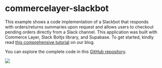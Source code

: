 # commercelayer-slackbot

This example shows a code implementation of a Slackbot that responds with orders/returns summaries upon request and allows users to checkout pending orders directly from a Slack channel. This application was built with Commerce Layer, Slack Boltjs library, and Supabase. To get started, kindly read [this comprehensive tutorial](https://commercelayer.io/blog/how-we-built-the-commerce-layer-slackbot-with-node-js-and-slack-api) on our blog.

You can explore the complete code in this [GitHub repository](https://github.com/commercelayer/commercelayer-slackbot).

![](https://www.datocms-assets.com/35053/1680541041-screenshot-2023-03-20-at-19-26-51.png)
